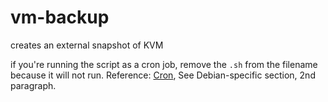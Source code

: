 # vm-backup
creates an external snapshot of KVM 

if you're running the script as a cron job, remove the `.sh` from the filename because it will not run. Reference: [Cron](http://manpages.ubuntu.com/manpages/impish/en/man8/cron.8.html#:~:text=As%20%20described%20%20above,will%20be%20ignored), See Debian-specific section, 2nd paragraph.

